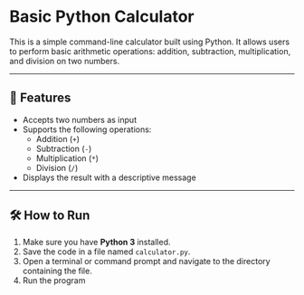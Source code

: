 # Basic Python Calculator

This is a simple command-line calculator built using Python. It allows users to perform basic arithmetic operations: addition, subtraction, multiplication, and division on two numbers.

---

## 🧮 Features

- Accepts two numbers as input
- Supports the following operations:
  - Addition (`+`)
  - Subtraction (`-`)
  - Multiplication (`*`)
  - Division (`/`)
- Displays the result with a descriptive message

---

## 🛠️ How to Run

1. Make sure you have **Python 3** installed.
2. Save the code in a file named `calculator.py`.
3. Open a terminal or command prompt and navigate to the directory containing the file.
4. Run the program
